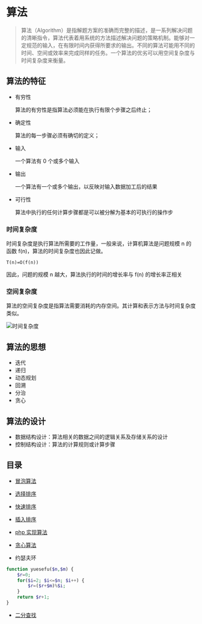 # 算法

> 算法（Algorithm）是指解题方案的准确而完整的描述，是一系列解决问题的清晰指令，算法代表着用系统的方法描述解决问题的策略机制。能够对一定规范的输入，在有限时间内获得所要求的输出。不同的算法可能用不同的时间、空间或效率来完成同样的任务。一个算法的优劣可以用空间复杂度与时间复杂度来衡量。

## 算法的特征

- 有穷性

  算法的有穷性是指算法必须能在执行有限个步骤之后终止；

- 确定性

  算法的每一步骤必须有确切的定义；

- 输入

  一个算法有 0 个或多个输入

- 输出

  一个算法有一个或多个输出，以反映对输入数据加工后的结果

- 可行性

  算法中执行的任何计算步骤都是可以被分解为基本的可执行的操作步

### 时间复杂度

时间复杂度是执行算法所需要的工作量，一般来说，计算机算法是问题规模 n 的函数 f(n)，算法的时间复杂度也因此记做。

`T(n)=Ο(f(n))`

因此，问题的规模 n 越大，算法执行的时间的增长率与 f(n) 的增长率正相关

### 空间复杂度

算法的空间复杂度是指算法需要消耗的内存空间。其计算和表示方法与时间复杂度类似。

![时间复杂度](http://hi.csdn.net/attachment/201105/24/0_1306225542srVx.gif)

## 算法的思想

- 迭代
- 递归
- 动态规划
- 回溯
- 分治
- 贪心

## 算法的设计

- 数据结构设计：算法相关的数据之间的逻辑关系及存储关系的设计
- 控制结构设计：算法的计算规则或计算步骤

## 目录

- [冒泡算法](bubble-sort.md)
- [选择排序](select-sort.md)
- [快速排序](quick-sort.md)
- [插入排序](insert-sort.md)
- [php 实现算法](https://github.com/wybcp/arithmetic-php)
- [贪心算法](greedy-algorithm.md)

- 约瑟夫环

```php
function yuesefu($n,$m) {
    $r=0;
    for($i=2; $i<=$n; $i++) {
        $r=($r+$m)%$i;
    }
    return $r+1;
}
```

- [二分查找](binary-search.md)
